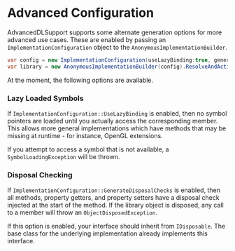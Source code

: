 Advanced Configuration
======================

AdvancedDLSupport supports some alternate generation options for more
advanced use cases. These are enabled by passing an
`ImplementationConfiguration` object to the
`AnonymousImplementationBuilder`.

```cs
var config = new ImplementationConfiguration(useLazyBinding:true, generateDisposalChecks:true);
var library = new AnonymousImplementationBuilder(config).ResolveAndActivateInterface<IMyLibrary>(LibraryName);
```

At the moment, the following options are available.

### Lazy Loaded Symbols
If `ImplementationConfiguration::UseLazyBinding` is enabled, then no
symbol pointers are loaded until you actually access the corresponding
member. This allows more general implementations which have methods
that may be missing at runtime - for instance, OpenGL extensions.

If you attempt to access a symbol that is not available, a
`SymbolLoadingException` will be thrown.

### Disposal Checking
If `ImplementationConfiguration::GenerateDisposalChecks` is enabled,
then all methods, property getters, and property setters have a disposal
check injected at the start of the method. If the library object is
disposed, any call to a member will throw an `ObjectDisposedException`.

If this option is enabled, your interface should inherit from
`IDisposable`. The base class for the underlying implementation already
implements this interface.